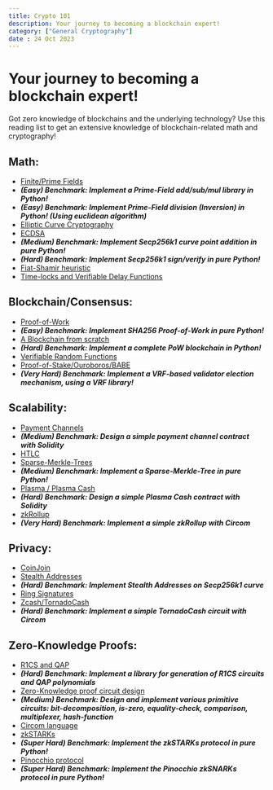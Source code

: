 ```yaml
---
title: Crypto 101
description: Your journey to becoming a blockchain expert!
category: ["General Cryptography"]
date : 24 Oct 2023
---
```



# Your journey to becoming a blockchain expert!

Got zero knowledge of blockchains and the underlying technology? Use this reading list to get an extensive knowledge of blockchain-related math and cryptography!

## Math:
- [Finite/Prime Fields](https://medium.loopring.io/learning-cryptography-finite-fields-ced3574a53fe)
- ***(Easy) Benchmark: Implement a Prime-Field add/sub/mul library in Python!***
- ***(Easy) Benchmark: Implement Prime-Field division (Inversion) in Python! (Using euclidean algorithm)***
- [Elliptic Curve Cryptography](https://www.johannes-bauer.com/compsci/ecc/)
- [ECDSA](https://cryptobook.nakov.com/digital-signatures/ecdsa-sign-verify-messages)
- ***(Medium) Benchmark: Implement Secp256k1 curve point addition in pure Python!***
- ***(Hard) Benchmark: Implement Secp256k1 sign/verify in pure Python!***
- [Fiat-Shamir heuristic](https://www.zkdocs.com/docs/zkdocs/protocol-primitives/fiat-shamir/)
- [Time-locks and Verifiable Delay Functions](https://medium.com/iovlabs-innovation-stories/verifiable-delay-functions-8eb6390c5f4)

## Blockchain/Consensus:
- [Proof-of-Work](https://www.geeksforgeeks.org/implementing-the-proof-of-work-algorithm-in-python-for-blockchain-mining/)
- ***(Easy) Benchmark: Implement SHA256 Proof-of-Work in pure Python!***
- [A Blockchain from scratch](https://cranklin.wordpress.com/2017/07/11/lets-create-our-own-cryptocurrency/)
- ***(Hard) Benchmark: Implement a complete PoW blockchain in Python!***
- [Verifiable Random Functions](https://chain.link/education-hub/verifiable-random-function-vrf)
- [Proof-of-Stake/Ouroboros/BABE](https://wiki.polkadot.network/docs/learn-consensus)
- ***(Very Hard) Benchmark: Implement a VRF-based validator election mechanism, using a VRF library!***

## Scalability:
- [Payment Channels](https://happypeter.github.io/binfo/payment-channels.html)
- ***(Medium) Benchmark: Design a simple payment channel contract with Solidity***
- [HTLC](https://en.bitcoin.it/wiki/Hash_Time_Locked_Contracts)
- [Sparse-Merkle-Trees](https://medium.com/@kelvinfichter/whats-a-sparse-merkle-tree-acda70aeb837)
- ***(Medium) Benchmark: Implement a Sparse-Merkle-Tree in pure Python!***
- [Plasma / Plasma Cash](https://habr.com/en/articles/455988/)
- ***(Hard) Benchmark: Design a simple Plasma Cash contract with Solidity***
- [zkRollup](https://github.com/tanpx12/zk-rollup-tutorial)
- ***(Very Hard) Benchmark: Implement a simple zkRollup with Circom***

## Privacy:
- [CoinJoin](https://en.bitcoin.it/wiki/CoinJoin)
- [Stealth Addresses](https://vitalik.ca/general/2023/01/20/stealth.html)
- ***(Hard) Benchmark: Implement Stealth Addresses on Secp256k1 curve***
- [Ring Signatures](https://shainer.github.io/crypto/2017/10/15/ring-signatures.html)
- [Zcash/TornadoCash](https://github.com/tornadocash/tornado-core)
- ***(Hard) Benchmark: Implement a simple TornadoCash circuit with Circom***

## Zero-Knowledge Proofs:
- [R1CS and QAP](https://medium.com/@VitalikButerin/quadratic-arithmetic-programs-from-zero-to-hero-f6d558cea649)
- ***(Hard) Benchmark: Implement a library for generation of R1CS circuits and QAP polynomials***
- [Zero-Knowledge proof circuit design](https://github.com/ziesha-network/zoro)
- ***(Medium) Benchmark: Design and implement various primitive circuits: bit-decomposition, is-zero, equality-check, comparison, multiplexer, hash-function***
- [Circom language](https://docs.circom.io/)
- [zkSTARKs](https://vitalik.ca/general/2017/11/09/starks_part_1.html)
- ***(Super Hard) Benchmark: Implement the zkSTARKs protocol in pure Python!***
- [Pinocchio protocol](https://eprint.iacr.org/2013/279.pdf)
- ***(Super Hard) Benchmark: Implement the Pinocchio zkSNARKs protocol in pure Python!***
